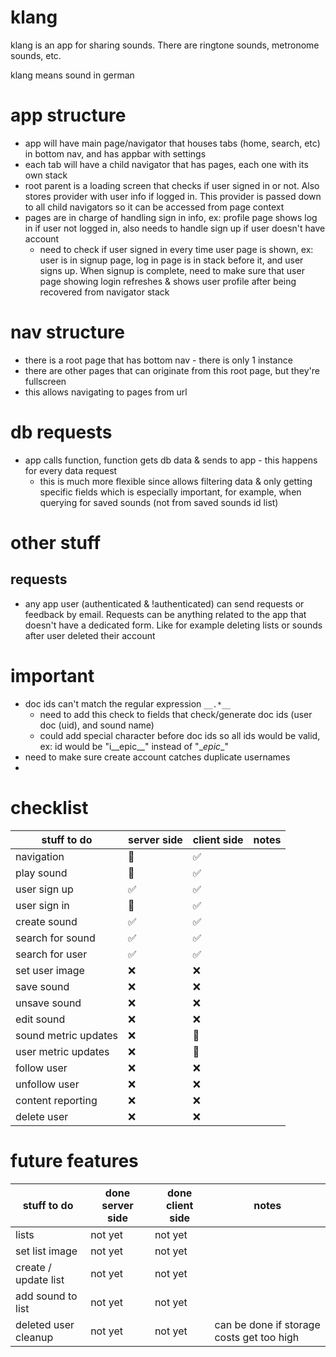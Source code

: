 # klang

klang is an app for sharing sounds. There are ringtone sounds, metronome sounds, etc.

klang means sound in german

# app structure
- app will have main page/navigator that houses tabs (home, search, etc) in bottom nav, and has appbar with settings
- each tab will have a child navigator that has pages, each one with its own stack
- root parent is a loading screen that checks if user signed in or not. Also stores provider with user info if logged in. This provider is passed down to all child navigators so it can be accessed from page context
- pages are in charge of handling sign in info, ex: profile page shows log in if user not logged in, also needs to handle sign up if user doesn't have account
  - need to check if user signed in every time user page is shown, ex: user is in signup page, log in page is in stack before it, and user signs up. When signup is complete, need to make sure that user page showing login refreshes & shows user profile after being recovered from navigator stack

# nav structure
- there is a root page that has bottom nav - there is only 1 instance
- there are other pages that can originate from this root page, but they're fullscreen
- this allows navigating to pages from url

# db requests
- app calls function, function gets db data & sends to app - this happens for every data request
  - this is much more flexible since allows filtering data & only getting specific fields which is especially important, for example, when querying for saved sounds (not from saved sounds id list)

# other stuff
## requests
- any app user (authenticated & !authenticated) can send requests or feedback by email. Requests can be anything related to the app that doesn't have a dedicated form. Like for example deleting lists or sounds after user deleted their account

<!--
A new Flutter project.

## Getting Started

This project is a starting point for a Flutter application.

A few resources to get you started if this is your first Flutter project:

- [Lab: Write your first Flutter app](https://flutter.dev/docs/get-started/codelab)
- [Cookbook: Useful Flutter samples](https://flutter.dev/docs/cookbook)

For help getting started with Flutter, view our
[online documentation](https://flutter.dev/docs), which offers tutorials,
samples, guidance on mobile development, and a full API reference.
-->
# important
- doc ids can't match the regular expression `__.*__`
  - need to add this check to fields that check/generate doc ids (user doc (uid), and sound name)
  - could add special character before doc ids so all ids would be valid, ex: id would be "i__epic__" instead of "\__epic__"
- need to make sure create account catches duplicate usernames
- 

# checklist
| stuff to do          | server side | client side | notes |
| -------------------- | ----------- | ----------- | ----- |
| navigation           | 🚫           | ✅           |       |
| play sound           | 🚫           | ✅           |       |
| user sign up         | ✅           | ✅           |       |
| user sign in         | 🚫           | ✅           |       |
| create sound         | ✅           | ✅           |       |
| search for sound     | ✅           | ✅           |       |
| search for user      | ✅           | ✅           |       |
| set user image       | ❌           | ❌           |       |
| save sound           | ❌           | ❌           |       |
| unsave sound         | ❌           | ❌           |       |
| edit sound           | ❌           | ❌           |       |
| sound metric updates | ❌           | 🚫           |       |
| user metric updates  | ❌           | 🚫           |       |
| follow user          | ❌           | ❌           |       |
| unfollow user        | ❌           | ❌           |       |
| content reporting    | ❌           | ❌           |       |
| delete user          | ❌           | ❌           |       |


# future features
| stuff to do          | done server side | done client side | notes                                     |
| -------------------- | ---------------- | ---------------- | ----------------------------------------- |
| lists                | not yet          | not yet          |                                           |
| set list image       | not yet          | not yet          |                                           |
| create / update list | not yet          | not yet          |                                           |
| add sound to list    | not yet          | not yet          |                                           |
| deleted user cleanup | not yet          | not yet          | can be done if storage costs get too high |
